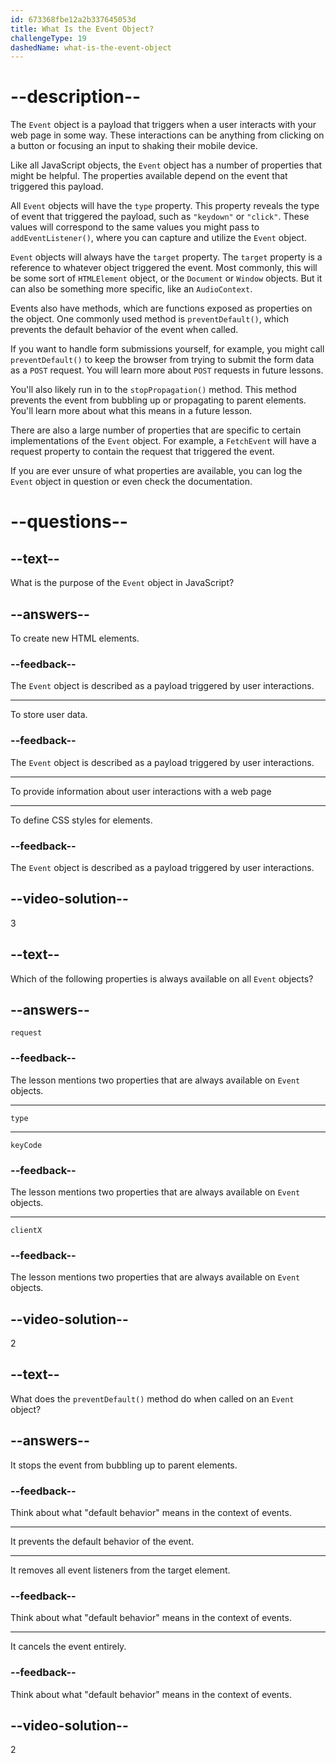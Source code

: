 ```yaml
---
id: 673368fbe12a2b337645053d
title: What Is the Event Object?
challengeType: 19
dashedName: what-is-the-event-object
---
```


# --description--

The `Event` object is a payload that triggers when a user interacts with your web page in some way. These interactions can be anything from clicking on a button or focusing an input to shaking their mobile device.

Like all JavaScript objects, the `Event` object has a number of properties that might be helpful. The properties available depend on the event that triggered this payload.

All `Event` objects will have the `type` property. This property reveals the type of event that triggered the payload, such as `"keydown"` or `"click"`. These values will correspond to the same values you might pass to `addEventListener()`, where you can capture and utilize the `Event` object.

`Event` objects will always have the `target` property. The `target` property is a reference to whatever object triggered the event. Most commonly, this will be some sort of `HTMLElement` object, or the `Document` or `Window` objects. But it can also be something more specific, like an `AudioContext`.

Events also have methods, which are functions exposed as properties on the object. One commonly used method is `preventDefault()`, which prevents the default behavior of the event when called.

If you want to handle form submissions yourself, for example, you might call `preventDefault()` to keep the browser from trying to submit the form data as a `POST` request. You will learn more about `POST` requests in future lessons.

You'll also likely run in to the `stopPropagation()` method. This method prevents the event from bubbling up or propagating to parent elements. You'll learn more about what this means in a future lesson.

There are also a large number of properties that are specific to certain implementations of the `Event` object. For example, a `FetchEvent` will have a request property to contain the request that triggered the event.

If you are ever unsure of what properties are available, you can log the `Event` object in question or even check the documentation.

# --questions--

## --text--

What is the purpose of the `Event` object in JavaScript?

## --answers--

To create new HTML elements.

### --feedback--

The `Event` object is described as a payload triggered by user interactions.

---

To store user data.

### --feedback--

The `Event` object is described as a payload triggered by user interactions.

---

To provide information about user interactions with a web page

---

To define CSS styles for elements.

### --feedback--

The `Event` object is described as a payload triggered by user interactions.

## --video-solution--

3

## --text--

Which of the following properties is always available on all `Event` objects?

## --answers--

`request`

### --feedback--

The lesson mentions two properties that are always available on `Event` objects.

---

`type`

---

`keyCode`

### --feedback--

The lesson mentions two properties that are always available on `Event` objects.

---

`clientX`

### --feedback--

The lesson mentions two properties that are always available on `Event` objects.

## --video-solution--

2

## --text--

What does the `preventDefault()` method do when called on an `Event` object?

## --answers--

It stops the event from bubbling up to parent elements.

### --feedback--

Think about what "default behavior" means in the context of events.

---

It prevents the default behavior of the event.

---

It removes all event listeners from the target element.

### --feedback--

Think about what "default behavior" means in the context of events.

---

It cancels the event entirely.

### --feedback--

Think about what "default behavior" means in the context of events.

## --video-solution--

2
